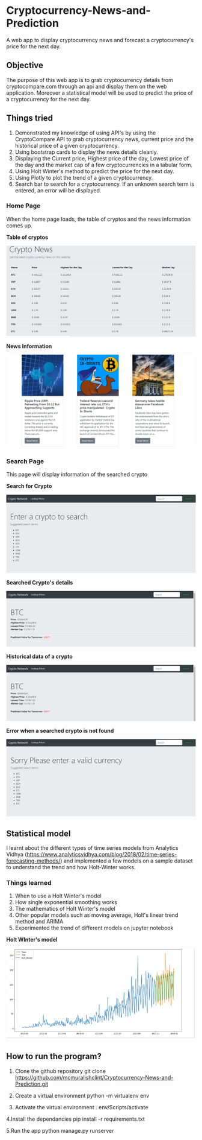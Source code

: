 # Cryptocurrency-News-and-Prediction
A web app to display cryptocurrency news and forecast a cryptocurrency's price for the next day.

## Objective

The purpose of this web app is to grab cryptocurrency details from cryptocompare.com through an api and display them on the web application. 
Moreover a statistical model will be used to predict the price of a cryptocurrency for the next day.

## Things tried

1. Demonstrated my knowledge of using API's by using the CryptoCompare API to grab cryptocurrency news, current price and the historical price of a given cryptocurrency.
2. Using bootstrap cards to display the news details cleanly.
3. Displaying the Current price, Highest price of the day, Lowest price of the day and the market cap of a few cryptocurrencies in a tabular form.
4. Using Holt Winter's method to predict the price for the next day.
5. Using Plotly to plot the trend of a given cryptocurrency.
6. Search bar to search for a cryptocurrency. If an unknown search term is entered, an error will be displayed.

### Home Page

When the home page loads, the table of cryptos and the news information comes up.

**Table of cryptos**

![Alt text](images/crypto-main.png?raw=true "Title")

**News Information**

![Alt text](images/crypto-news.png?raw=true "Title")

### Search Page

This page will display information of the searched crypto

**Search for Crypto**

![Alt text](images/search-crypto.png?raw=true "Title")

**Searched Crypto's details**

![Alt text](images/crypto-head.png?raw=true "Title")

**Historical data of a crypto**

![Alt text](images/crypto-head.png?raw=true "Title")

**Error when a searched crypto is not found**

![Alt text](images/crypto-error.png?raw=true "Title")


## Statistical model

I learnt about the different types of time series models from Analytics Vidhya (https://www.analyticsvidhya.com/blog/2018/02/time-series-forecasting-methods/) and implemented a few models on a sample dataset to understand the trend and how Holt-Winter works.

### Things learned

1. When to use a Holt Winter's model
2. How single exponential smoothing works
3. The mathematics of Holt Winter's model
4. Other popular models such as moving average, Holt's linear trend method and ARIMA
5. Experimented the trend of different models on jupyter notebook

**Holt WInter's model**

![Alt text](images/holt-winter-model.png?raw=true "Title")


## How to run the program?

1. Clone the github repository
git clone https://github.com/mcmuralishclint/Cryptocurrency-News-and-Prediction.git

2. Create a virtual environment
python -m virtualenv env

3. Activate the virtual environment
. env/Scripts/activate

4.Install the dependancies
pip install -r requirements.txt

5.Run the app
python manage.py runserver
